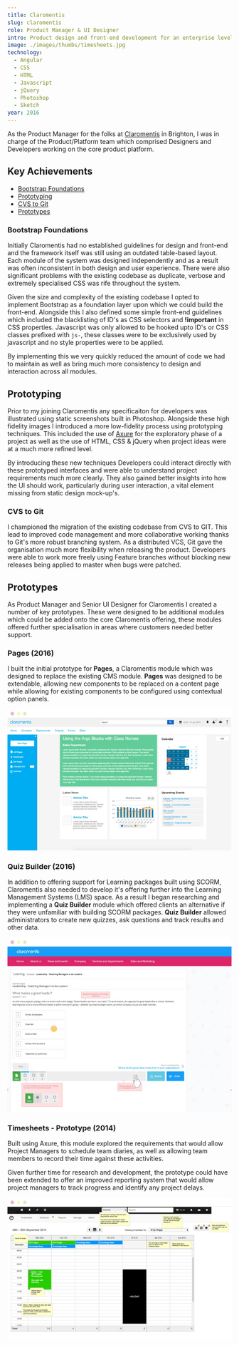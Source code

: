 ```yaml
---
title: Claromentis
slug: claromentis
role: Product Manager & UI Designer
intro: Product design and front-end development for an enterprise level intranet solution.
image: ./images/thumbs/timesheets.jpg
technology:
  - Angular
  - CSS
  - HTML
  - Javascript
  - jQuery
  - Photoshop
  - Sketch
year: 2016
---
```


As the Product Manager for the folks at [Claromentis](https://www.claromentis.com/) in Brighton, I was in charge of the Product/Platform team which comprised Designers and Developers working on the core product platform.

## Key Achievements

 * [Bootstrap Foundations](#bootstrap-foundations)
 * [Prototyping](#prototyping)
 * [CVS to Git](#cvs-to-git)
 * [Prototypes](#prototypes)

### Bootstrap Foundations

Initially Claromentis had no established guidelines for design and front-end and the framework itself was still using an outdated table-based layout. Each module of the system was designed independently and as a result was often inconsistent in both design and user experience. There were also significant problems with the existing codebase as duplicate, verbose and extremely specialised CSS was rife throughout the system.

Given the size and complexity of the existing codebase I opted to implement Bootstrap as a foundation layer upon which we could build the front-end. Alongside this I also defined some simple front-end guidelines which included the blacklisting of ID's as CSS selectors and **!important** in CSS properties. Javascript was only allowed to be hooked upto ID's or CSS classes prefixed with `js-`, these classes were to be exclusively used by javascript and no style properties were to be applied.

By implementing this we very quickly reduced the amount of code we had to maintain as well as bring much more consistency to design and interaction across all modules.


## Prototyping

Prior to my joining Claromentis any specificaiton for developers was illustrated using static screenshots built in Photoshop. Alongside these high fidelity images I introduced a more low-fidelity process using prototyping techniques. This included the use of [Axure](https://www.axure.com/) for the exploratory phase of a project as well as the use of HTML, CSS & jQuery when project ideas were at a much more refined level.

By introducing these new techniques Developers could interact directly with these prototyped interfaces and were able to understand project requirements much more clearly. They also gained better insights into how the UI should work, particularly during user interaction, a vital element missing from static design mock-up's.

### CVS to Git

I championed the migration of the existing codebase from CVS to GIT. This lead to improved code management and more collaborative working thanks to Git's more robust branching system. As a distributed VCS, Git gave the organisation much more flexibility when releasing the product. Developers were able to work more freely using Feature branches without blocking new releases being applied to master when bugs were patched.

## Prototypes

As Product Manager and Senior UI Designer for Claromentis I created a number of key prototypes. These were designed to be additional modules which could be added onto the core Claromentis offering, these modules offered further specialisation in areas where customers needed better support.

### Pages (2016)

I built the initial prototype for **Pages**, a Claromentis module which was designed to replace the existing CMS module. **Pages** was designed to be extendable, allowing new components to be replaced on a content page while allowing for existing components to be configured using contextual option panels.

[![Screenshot of the Pages prototype](./images/pages.jpg)](./images/pages.jpg)

### Quiz Builder (2016)

In addition to offering support for Learning packages built using SCORM, Claromentis also needed to develop it's offering further into the Learning Management Systems (LMS) space. As a result I began researching and implementing a **Quiz Builder** module which offered clients an alternative if they were unfamiliar with building SCORM packages.  **Quiz Builder** allowed administrators to create new quizzes, ask questions and track results and other data.

[![Screenshot of the Quiz Builder prototype](./images/quizbuilder.jpg)](./images/quizbuilder.jpg)

### Timesheets - Prototype (2014)

Built using Axure, this module explored the requirements that would allow Project Managers to schedule team diaries, as well as allowing team members to record their time against these activities.

Given further time for research and development, the prototype could have been extended to offer an improved reporting system that would allow project managers to track progress and identify any project delays.

[![Screenshot of the Timesheets prototype](./images/timesheets_prot.jpg)](./images/timesheets_prot.jpg)
